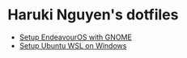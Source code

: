 # Haruki Nguyen's dotfiles

- [Setup EndeavourOS with GNOME](./wiki/EndeavourOS-GNOME.md)
- [Setup Ubuntu WSL on Windows](./wiki/Ubuntu-WSL.md)

